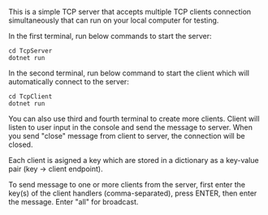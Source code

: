 This is a simple TCP server that accepts multiple TCP clients connection simultaneously that can run on your local computer for testing.

In the first terminal, run below commands to start the server:
```
cd TcpServer
dotnet run 
```

In the second terminal, run below command to start the client which will automatically connect to the server:
```
cd TcpClient
dotnet run
```

You can also use third and fourth terminal to create more clients.
Client will listen to user input in the console and send the message to server.
When you send "close" message from client to server, the connection will be closed.


Each client is asigned a key which are stored in a dictionary as a key-value pair (key -> client endpoint).

To send message to one or more clients from the server, first enter the key(s) of the client handlers (comma-separated), press ENTER, then enter the message. Enter "all" for broadcast.